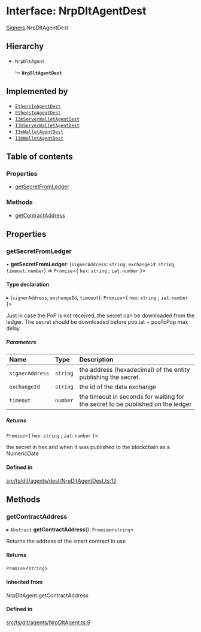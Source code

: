 # Interface: NrpDltAgentDest

[Signers](../modules/Signers.md).NrpDltAgentDest

## Hierarchy

- `NrpDltAgent`

  ↳ **`NrpDltAgentDest`**

## Implemented by

- [`EthersIoAgentDest`](../classes/Signers.EthersIoAgentDest.md)
- [`EthersIoAgentDest`](../classes/EthersIoAgentDest.md)
- [`I3mServerWalletAgentDest`](../classes/Signers.I3mServerWalletAgentDest.md)
- [`I3mServerWalletAgentDest`](../classes/I3mServerWalletAgentDest.md)
- [`I3mWalletAgentDest`](../classes/Signers.I3mWalletAgentDest.md)
- [`I3mWalletAgentDest`](../classes/I3mWalletAgentDest.md)

## Table of contents

### Properties

- [getSecretFromLedger](Signers.NrpDltAgentDest.md#getsecretfromledger)

### Methods

- [getContractAddress](Signers.NrpDltAgentDest.md#getcontractaddress)

## Properties

### getSecretFromLedger

• **getSecretFromLedger**: (`signerAddress`: `string`, `exchangeId`: `string`, `timeout`: `number`) => `Promise`<{ `hex`: `string` ; `iat`: `number`  }\>

#### Type declaration

▸ (`signerAddress`, `exchangeId`, `timeout`): `Promise`<{ `hex`: `string` ; `iat`: `number`  }\>

Just in case the PoP is not received, the secret can be downloaded from the ledger.
The secret should be downloaded before poo.iat + pooToPop max delay.

##### Parameters

| Name | Type | Description |
| :------ | :------ | :------ |
| `signerAddress` | `string` | the address (hexadecimal) of the entity publishing the secret. |
| `exchangeId` | `string` | the id of the data exchange |
| `timeout` | `number` | the timeout in seconds for waiting for the secret to be published on the ledger |

##### Returns

`Promise`<{ `hex`: `string` ; `iat`: `number`  }\>

the secret in hex and when it was published to the blockchain as a NumericDate

#### Defined in

[src/ts/dlt/agents/dest/NrpDltAgentDest.ts:12](https://gitlab.com/i3-market/code/wp3/t3.2/conflict-resolution/non-repudiation-library/-/blob/75b7c79/src/ts/dlt/agents/dest/NrpDltAgentDest.ts#L12)

## Methods

### getContractAddress

▸ `Abstract` **getContractAddress**(): `Promise`<`string`\>

Returns the address of the smart contract in use

#### Returns

`Promise`<`string`\>

#### Inherited from

NrpDltAgent.getContractAddress

#### Defined in

[src/ts/dlt/agents/NrpDltAgent.ts:9](https://gitlab.com/i3-market/code/wp3/t3.2/conflict-resolution/non-repudiation-library/-/blob/75b7c79/src/ts/dlt/agents/NrpDltAgent.ts#L9)

